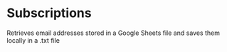 # Subscriptions

Retrieves email addresses stored in a Google Sheets file and saves them locally in a .txt file
